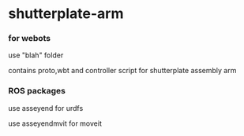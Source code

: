 # shutterplate-arm
<p></p>
<h3>for webots</h3>
<p>use "blah" folder</br></p>
<p>contains proto,wbt and controller script for shutterplate assembly arm</p>
<p></p>
<p></p>
<h3>ROS packages</h3>
<p>use asseyend for urdfs</p>
<p>use asseyendmvit for moveit</p>
